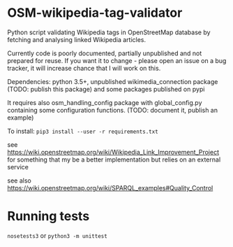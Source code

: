OSM-wikipedia-tag-validator
===========================

Python script validating Wikipedia tags in OpenStreetMap database by fetching and analysing linked Wikipedia articles.

Currently code is poorly documented, partially unpublished and not prepared for reuse. If you want it to change - please open an issue on a bug tracker, it will increase chance that I will work on this.

Dependencies: python 3.5+, unpublished wikimedia_connection package (TODO: publish this package) and some packages published on pypi

It requires also osm_handling_config package with global_config.py containing some configuration functions. (TODO: document it, publish an example)

To install: `pip3 install --user -r requirements.txt`

see https://wiki.openstreetmap.org/wiki/Wikipedia_Link_Improvement_Project for something that my be a better implementation but relies on an external service

see also https://wiki.openstreetmap.org/wiki/SPARQL_examples#Quality_Control

# Running tests

```nosetests3``` or ```python3 -m unittest```
